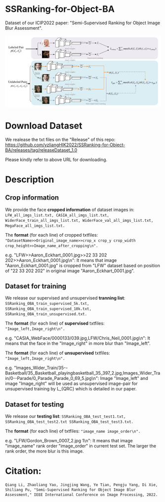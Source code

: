 # SSRanking-for-Object-BA
Dataset of our ICIP2022 paper: "Semi-Supervised Ranking for Object Image Blur Assessment".

![Frame_work](https://github.com/yzliangHIK2022/SSRanking-for-Object-BA/blob/main/FrameWork.PNG)

# Download Dataset

We realease the txt files on the "Release" of this repo: https://github.com/yzliangHIK2022/SSRanking-for-Object-BA/releases/tag/releaseDataset_1.0

Please kindly refer to above URL for downloading.


# Description
## Crop information
We provide the face **cropped information** of dataset images in: 
```LFW_all_imgs_list.txt, CASIA_all_imgs_list.txt, WiderFace_train_all_imgs_list.txt, WiderFace_val_all_imgs_list.txt, MegaFace_all_imgs_list.txt.```

The **format** (for each line) of cropped txtfiles: 
```"DatasetName>>Original_image_name>>crop_x crop_y crop_width crop_height>>Image_name_after_cropping\n".```

e.g. "LFW>>Aaron_Eckhart_0001.jpg>>22 33 202 202>>Aaron_Eckhart_0001.jpg\n": 
It means that image "Aaron_Eckhart_0001.jpg" is cropped from "LFW" dataset based on position of "22 33 202 202" in original image "Aaron_Eckhart_0001.jpg".


## Dataset for training 
We release our supervised and unsupervised **tranning list**:
```SSRanking_OBA_train_supervised_5k.txt, SSRanking_OBA_train_supervised_10k.txt, SSRanking_OBA_train_unsupervised.txt.```

The **format** (for each line) of **supervised** txtfiles: 
```"Image_left,Image_right\n".```

e.g. "CASIA_WebFace/0000133/039.jpg,LFW/Chris_Neil_0001.jpg\n": 
It means that the face in the "Image_right" in more blur than "Image_left".

The **format** (for each line) of **unsupervised** txtfiles: 
```"Image_left,Image_right\n".```

e.g. "Images_Wider_Train/35--Basketball/35_Basketball_playingbasketball_35_397_2.jpg,Images_Wider_Train/0--Parade/0_Parade_Parade_0_69_5.jpg\n": 
Image "Image_left" and image "Image_right" will be used as unsupervised image-pair for unsupervised training by L_{QRC} which is detailed in our paper.


## Dataset for testing
We release our **testing list**: 
```SSRanking_OBA_test_test1.txt, SSRanking_OBA_test_test2.txt SSRanking_OBA_test_test3.txt.```

The **format** (for each line) of txtfiles: 
```"image_name image_order\n".```

e.g. "LFW/Gordon_Brown_0007_2.jpg 1\n": 
It means that image "image_name" rank order "image_order" in current test set. The larger the rank order, the more blur is this image.



# Citation:
```
Qiang Li, Zhaoliang Yao, Jingjing Wang, Ye Tian, Pengju Yang, Di Xie, Shiliang Pu, "Semi-Supervised Ranking for Object Image Blur Assessment," IEEE International Conference on Image Processing, 2022.
```
